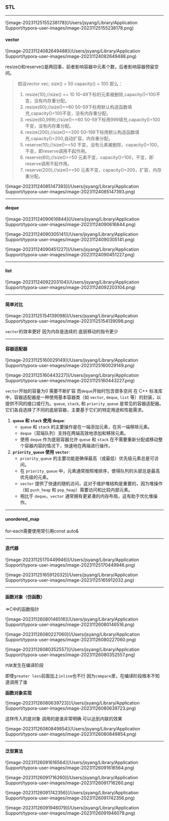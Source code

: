 ### STL

---

![image-20231125155238178](/Users/jsyang/Library/Application Support/typora-user-images/image-20231125155238178.png)

#### vector

![image-20231124082649488](/Users/jsyang/Library/Application Support/typora-user-images/image-20231124082649488.png)

resize()和reserve()是两回事，前者影响容器中元素个数，后者影响容器预留空间。

> 假设vector vec; size() = 50 capacity() = 100 那么：
>
> 1. resize(10);//size() == 10 10–49下标的元素被删除,capacity()=100不变，没有内存重分配。
> 2. resize(60);//size()==60 50–59下标用默认构造函数填充,capacity()=100不变，没有内存重分配。
> 3. resize(60,999);//size()==60 50–59下标用999填充,capacity()=100不变，没有内存重分配。
> 4. resize(200);//size()==200 50–199下标用默认构造函数填充,capacity()=200,自动扩容，内存重分配。
> 5. reserve(10);//size()==50 不变，没有元素被删除，capacity()=100，不变，即reserve调用不起作用。
> 6. reserve(60);//size()==50 元素不变，capacity()=100，不变，即reserve调用不起作用。
> 7. reserve(200);//size()==50 元素不变，capacity()=200，扩容，内存重分配。

![image-20231124085147393](/Users/jsyang/Library/Application Support/typora-user-images/image-20231124085147393.png)

---

#### deque

![image-20231124090616844](/Users/jsyang/Library/Application Support/typora-user-images/image-20231124090616844.png)

![image-20231124090305141](/Users/jsyang/Library/Application Support/typora-user-images/image-20231124090305141.png)

![image-20231124090451227](/Users/jsyang/Library/Application Support/typora-user-images/image-20231124090451227.png)

---

#### list

![image-20231124092203104](/Users/jsyang/Library/Application Support/typora-user-images/image-20231124092203104.png)

---

#### 简单对比

![image-20231125154139098](/Users/jsyang/Library/Application Support/typora-user-images/image-20231125154139098.png)

`vector`的效率更好 因为内存是连续的 底层移动的指令更少

---

#### 容器适配器

![image-20231125160029149](/Users/jsyang/Library/Application Support/typora-user-images/image-20231125160029149.png)

![image-20231125160443227](/Users/jsyang/Library/Application Support/typora-user-images/image-20231125160443227.png)

`vector`开始的容量为0 需要不断扩容 而`deque`开始时包含很多空间
在 C++ 标准库中，容器适配器是一种使用基本容器类（如 `vector`, `deque`, `list` 等）的封装，以提供不同的接口或行为。`queue`, `stack`, 和 `priority_queue` 是常见的容器适配器。它们各自选择了不同的底层容器，主要基于它们的特定用途和性能需求。

1. **`queue` 和 `stack` 使用 `deque`**:
   - `queue` 和 `stack` 的主要操作是在一端添加元素，在另一端移除元素。
   - `deque`（双端队列）支持在两端高效地添加和移除元素。
   - 使用 `deque` 作为底层容器允许 `queue` 和 `stack` 在不需要重新分配或移动整个容器内容的情况下，快速地在两端进行操作。
2. **`priority_queue` 使用 `vector`**:
   - `priority_queue` 的主要功能是确保最高（或最低）优先级元素总是可访问。
   - 在 `priority_queue` 中，元素通常按照堆排序，使得队列的头部总是最高优先级的元素。
   - `vector` 提供了快速的随机访问，这对于维护堆结构是重要的，因为堆操作（如 `push_heap` 和 `pop_heap`）需要访问和比较内部元素。
   - 相比于 `deque`，`vector` 通常拥有更紧凑的内存布局，这有助于优化堆操作。

---

#### unordered_map

for-each需要使用常引用const auto&

---

#### 迭代器

![image-20231125170449946](/Users/jsyang/Library/Application Support/typora-user-images/image-20231125170449946.png)



![image-20231125165912032](/Users/jsyang/Library/Application Support/typora-user-images/image-20231125165912032.png)

---

#### 函数对象（仿函数）

=>C中的函数指针

![image-20231126080146516](/Users/jsyang/Library/Application Support/typora-user-images/image-20231126080146516.png)

![image-20231126080227060](/Users/jsyang/Library/Application Support/typora-user-images/image-20231126080227060.png)

![image-20231126080352557](/Users/jsyang/Library/Application Support/typora-user-images/image-20231126080352557.png)

`内联`发生在编译阶段

即使`greater less`前面加上`inline`也不行  因为`compare`里，在编译阶段根本不知道调用了谁

**函数对象实现**

![image-20231126080639723](/Users/jsyang/Library/Application Support/typora-user-images/image-20231126080639723.png)

这样传入的是对象  调用的是谁非常明确  可以达到内联的效果

![image-20231126080849854](/Users/jsyang/Library/Application Support/typora-user-images/image-20231126080849854.png)

---

#### 泛型算法

![image-20231126091616564](/Users/jsyang/Library/Application Support/typora-user-images/image-20231126091616564.png)

![image-20231126091716260](/Users/jsyang/Library/Application Support/typora-user-images/image-20231126091716260.png)

![image-20231126091742356](/Users/jsyang/Library/Application Support/typora-user-images/image-20231126091742356.png)

![image-20231126091946079](/Users/jsyang/Library/Application Support/typora-user-images/image-20231126091946079.png)